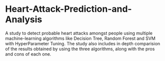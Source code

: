 # Heart-Attack-Prediction-and-Analysis
A study to detect probable heart attacks amongst people using multiple machine-learning algorithms like Decision Tree, Random Forest and SVM with HyperParameter Tuning.  The study also includes in depth comparision of the results obtained by using the three algorithms, along with the pros and cons of each one.
